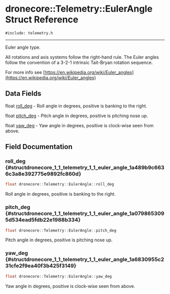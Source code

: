 # dronecore::Telemetry::EulerAngle Struct Reference
`#include: telemetry.h`

----


Euler angle type. 


All rotations and axis systems follow the right-hand rule. The Euler angles follow the convention of a 3-2-1 intrinsic Tait-Bryan rotation sequence.


For more info see [https://en.wikipedia.org/wiki/Euler_angles](https://en.wikipedia.org/wiki/Euler_angles) 


## Data Fields


float [roll_deg](#structdronecore_1_1_telemetry_1_1_euler_angle_1a489b9c6636c3a8e392775e9892fc860d)  - Roll angle in degrees, positive is banking to the right.

float [pitch_deg](#structdronecore_1_1_telemetry_1_1_euler_angle_1a0798653095d534ead5fdb22e1988b334)  - Pitch angle in degrees, positive is pitching nose up.

float [yaw_deg](#structdronecore_1_1_telemetry_1_1_euler_angle_1a6830955c231cfe2f9ea40f3b425f3149)  - Yaw angle in degrees, positive is clock-wise seen from above.


## Field Documentation


### roll_deg {#structdronecore_1_1_telemetry_1_1_euler_angle_1a489b9c6636c3a8e392775e9892fc860d}

```cpp
float dronecore::Telemetry::EulerAngle::roll_deg
```


Roll angle in degrees, positive is banking to the right.


### pitch_deg {#structdronecore_1_1_telemetry_1_1_euler_angle_1a0798653095d534ead5fdb22e1988b334}

```cpp
float dronecore::Telemetry::EulerAngle::pitch_deg
```


Pitch angle in degrees, positive is pitching nose up.


### yaw_deg {#structdronecore_1_1_telemetry_1_1_euler_angle_1a6830955c231cfe2f9ea40f3b425f3149}

```cpp
float dronecore::Telemetry::EulerAngle::yaw_deg
```


Yaw angle in degrees, positive is clock-wise seen from above.

